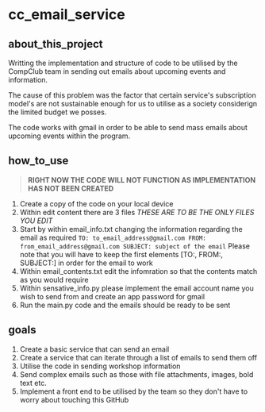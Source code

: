 # cc_email_service

## about_this_project
Writting the implementation and structure of code to be utilised by the CompClub team in sending out emails about upcoming events and information.

The cause of this problem was the factor that certain service's subscription model's are not sustainable enough for us to utilise as a society considerign the limited budget we posses.

The code works with gmail in order to be able to send mass emails about upcoming events within the program.

## how_to_use
> **RIGHT NOW THE CODE WILL NOT FUNCTION AS IMPLEMENTATION HAS NOT BEEN CREATED**
1. Create a copy of the code on your local device
2. Within edit content there are 3 files *THESE ARE TO BE THE ONLY FILES YOU EDIT*
3. Start by within email_info.txt changing the information regarding the email as required ```TO: to_email_address@gmail.com FROM: from_email_address@gmail.com SUBJECT: subject of the email``` Please note that you will have to keep the first elements [TO:, FROM:, SUBJECT:] in order for the email to work
4. Within email_contents.txt edit the infomration so that the contents match as you would require
5. Within sensative_info.py please implement the email account name you wish to send from and create an app password for gmail
6. Run the main.py code and the emails should be ready to be sent

## goals
1. Create a basic service that can send an email
2. Create a service that can iterate through a list of emails to send them off
3. Utilise the code in sending workshop information
4. Send complex emails such as those with file attachments, images, bold text etc.
5. Implement a front end to be utilised by the team so they don't have to worry about touching this GitHub

